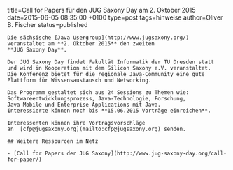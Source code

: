 title=Call for Papers für den JUG Saxony Day am 2. Oktober 2015
date=2015-06-05 08:35:00 +0100
type=post
tags=hinweise
author=Oliver B. Fischer
status=published
~~~~~~
Die sächsische [Java Usergroup](http://www.jugsaxony.org/)
veranstaltet am **2. Oktober 2015** den zweiten 
**JUG Saxony Day**. 

Der JUG Saxony Day findet Fakultät Informatik der TU Dresden statt
und wird in Kooperation mit dem Silicon Saxony e.V. veranstaltet.
Die Konferenz bietet für die regionale Java-Community eine gute 
Plattform für Wissensaustausch und Networking.

Das Programm gestaltet sich aus 24 Sessions zu Themen wie: 
Softwareentwicklungsprozess, Java-Technologie, Forschung, 
Java Mobile und Enterprise Applications mit Java. 
Interessierte können noch bis **15.06.2015 Vorträge einreichen**.

Interessenten können ihre Vortragsvorschläge 
an  [cfp@jugsaxony.org](mailto:cfp@jugsaxony.org) senden.

## Weitere Ressourcen im Netz

- [Call for Papers der JUG Saxony](http://www.jug-saxony-day.org/call-for-paper/)

